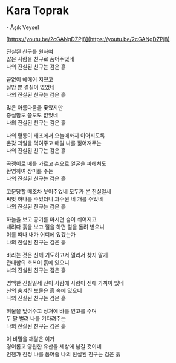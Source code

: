 # Kara Toprak

\- Âşık Veysel

[https://youtu.be/2cGANgDZPj8](https://youtu.be/2cGANgDZPj8)

진실된 친구를 원하여  
많은 사람을 친구로 품어주었네  
나의 진실된 친구는 검은 흙

끝없이 헤매어 지쳤고  
실망 뿐 결실이 없었네  
나의 진실된 친구는 검은 흙

많은 아름다움을 좇았지만  
충실함도 쓸모도 없었네  
나의 진실된 친구는 검은 흙

나의 혈통이 태초에서 오늘에까지 이어지도록  
온갖 과일을 먹여주고 매일 나를 짊어져주는  
나의 진실된 친구는 검은 흙

곡괭이로 배를 가르고 손으로 얼굴을 파헤쳐도  
환영하여 장미를 주는  
나의 진실된 친구는 검은 흙

고문당할 때조차 웃어주었네 모두가 본 진실일세  
씨앗 하나를 주었더니 과수원 네 개를 주었네  
나의 진실된 친구는 검은 흙

하늘을 보고 공기를 마시면 숨이 쉬어지고  
내려다 흙을 보고 절을 하면 절을 돌려 받으니  
이를 떠나 내가 어디에 있겠는가  
나의 진실된 친구는 검은 흙

바라는 것은 신께 기도하고서 멀리서 찾지 말게  
관대함의 축복이 흙에 있으니  
나의 진실된 친구는 검은 흙

명백한 진실일세 신이 사람에 사람이 신에 가까이 있네  
신의 숨겨진 보물은 흙 속에 있으니  
나의 진실된 친구는 검은 흙

허물을 덮어주고 상처에 바를 연고를 주며  
두 팔 벌려 나를 기다려주는  
나의 진실된 친구는 검은 흙

이 비밀을 깨달은 이가  
경이롭고 영원한 유산을 세상에 남길 것이네  
언젠가 진정 나를 품어줄 나의 진실된 친구는 검은 흙
